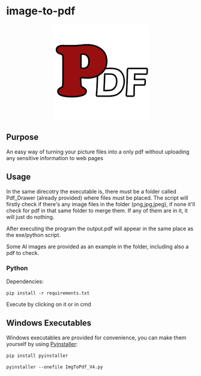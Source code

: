 # image-to-pdf

<p align="center">
  <img src="/icons/icon.png" />
</p>

## Purpose 
An easy way of turning your picture files into a only pdf without uploading any sensitive information to web pages
## Usage 
In the same direcotry the executable is, there must be a folder called Pdf_Drawer (already provided) where files must be placed. 
The script will firstly check if there's any image files in the folder (png,jpg,jpeg), if none it'll check for pdf in that same folder to merge them. 
If any of them are in it, it will just do nothing.

After executing the program the output.pdf will appear in the same place as the exe/python script.  

Some AI images are provided as an example in the folder, including also a pdf to check. 
### Python
Dependencies:
```shell
pip install -r requirements.txt
```
Execute by clicking on it or in cmd 
## Windows Executables 
Windows executables are provided for convenience, you can make them yourself by using [Pyinstaller](https://pyinstaller.readthedocs.io/en/stable/usage.html):
```shell 
pip install pyinstaller
```
```shell
pyinstaller --onefile ImgToPdf_V4.py
```